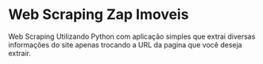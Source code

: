 # Web Scraping Zap Imoveis 

 Web Scraping Utilizando Python com aplicação simples que extrai diversas informações do site apenas trocando a URL da pagina que você deseja extrair. 
